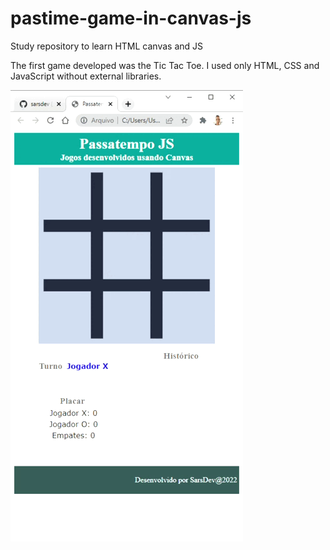 # pastime-game-in-canvas-js
Study repository to learn HTML canvas and JS

The first game developed was the Tic Tac Toe. I used only HTML, CSS and JavaScript without external libraries.

![Tic Tac Toe game animation](./imgs/tictactoe.gif)